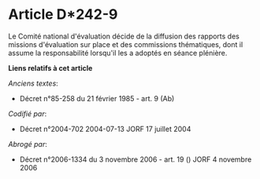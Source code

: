 # Article D*242-9

Le Comité national d'évaluation décide de la diffusion des rapports des missions d'évaluation sur place et des commissions
thématiques, dont il assume la responsabilité lorsqu'il les a adoptés en séance plénière.

**Liens relatifs à cet article**

_Anciens textes_:

  - Décret n°85-258 du 21 février 1985 - art. 9 (Ab)

_Codifié par_:

  - Décret n°2004-702 2004-07-13 JORF 17 juillet 2004

_Abrogé par_:

  - Décret n°2006-1334 du 3 novembre 2006 - art. 19 () JORF 4 novembre 2006
